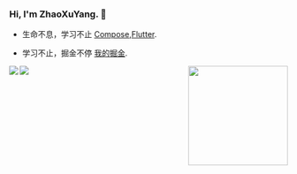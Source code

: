 ### Hi, I'm ZhaoXuYang. 👋

<!--
**zxy-hunan/zxy-hunan** is a ✨ _special_ ✨ repository because its `README.md` (this file) appears on your GitHub profile.

Here are some ideas to get you started:
-->

- 生命不息，学习不止 [Compose](https://developer.android.google.cn/jetpack/androidx/releases/compose),[Flutter](https://flutterchina.club/get-started/install/).

- 学习不止，掘金不停 [我的掘金](https://juejin.cn/user/2041172695196712).


<img align="right" height="180" src="https://pic2.zhimg.com/v2-28020003d4a493c78d8202ba6c35f179_b.webp">

<img align="left" src="https://github-readme-stats.vercel.app/api?username=zxy-hunan&show_icons=true&hide_border=true">

<img align="left" src="https://github-readme-stats.vercel.app/api/top-langs/?username=zxy-hunan&layout=compact">
</div>
